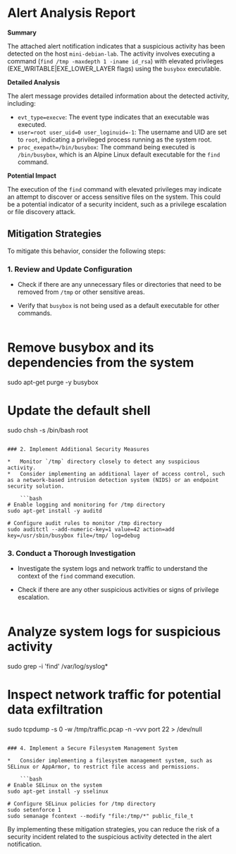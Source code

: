 **Alert Analysis Report**
==========================

**Summary**

The attached alert notification indicates that a suspicious activity has been detected on the host `mini-debian-lab`. The activity involves executing a command (`find /tmp -maxdepth 1 -iname id_rsa`) with elevated privileges (EXE_WRITABLE|EXE_LOWER_LAYER flags) using the `busybox` executable.

**Detailed Analysis**

The alert message provides detailed information about the detected activity, including:

*   `evt_type=execve`: The event type indicates that an executable was executed.
*   `user=root user_uid=0 user_loginuid=-1`: The username and UID are set to `root`, indicating a privileged process running as the system root.
*   `proc_exepath=/bin/busybox`: The command being executed is `/bin/busybox`, which is an Alpine Linux default executable for the `find` command.

**Potential Impact**

The execution of the `find` command with elevated privileges may indicate an attempt to discover or access sensitive files on the system. This could be a potential indicator of a security incident, such as a privilege escalation or file discovery attack.

**Mitigation Strategies**
-------------------------

To mitigate this behavior, consider the following steps:

### 1. Review and Update Configuration

*   Check if there are any unnecessary files or directories that need to be removed from `/tmp` or other sensitive areas.
*   Verify that `busybox` is not being used as a default executable for other commands.

    ```bash
# Remove busybox and its dependencies from the system
sudo apt-get purge -y busybox

# Update the default shell
sudo chsh -s /bin/bash root
```

### 2. Implement Additional Security Measures

*   Monitor `/tmp` directory closely to detect any suspicious activity.
*   Consider implementing an additional layer of access control, such as a network-based intrusion detection system (NIDS) or an endpoint security solution.

    ```bash
# Enable logging and monitoring for /tmp directory
sudo apt-get install -y auditd

# Configure audit rules to monitor /tmp directory
sudo auditctl --add-numeric-key=1 value=42 action=add key=/usr/sbin/busybox file=/tmp/ log=debug
```

### 3. Conduct a Thorough Investigation

*   Investigate the system logs and network traffic to understand the context of the `find` command execution.
*   Check if there are any other suspicious activities or signs of privilege escalation.

    ```bash
# Analyze system logs for suspicious activity
sudo grep -i 'find' /var/log/syslog*

# Inspect network traffic for potential data exfiltration
sudo tcpdump -s 0 -w /tmp/traffic.pcap -n -vvv port 22 > /dev/null
```

### 4. Implement a Secure Filesystem Management System

*   Consider implementing a filesystem management system, such as SELinux or AppArmor, to restrict file access and permissions.

    ```bash
# Enable SELinux on the system
sudo apt-get install -y sselinux

# Configure SELinux policies for /tmp directory
sudo setenforce 1
sudo semanage fcontext --modify "file:/tmp/*" public_file_t
```

By implementing these mitigation strategies, you can reduce the risk of a security incident related to the suspicious activity detected in the alert notification.